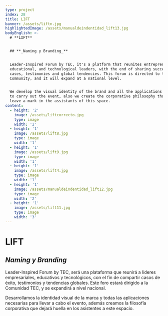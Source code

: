 ```yaml
---
type: project
index: 28
title: LIFT
banner: /assets/liftn.jpg
highlightedImage: /assets/manualdeindentidad_lift13.jpg
bodyEnglish: >-
  # **LIFT**


  ## **_Naming y Branding_**


  Leader-Inspired Forum by TEC, it's a platform that reunites entrepreneur,
  educational, and technological leaders, with the end of sharing successful
  cases, testimonies and global tendencies. This forum is directed to the TEC
  Community, and it will expand at a national level.


  We develop the visual identity of the brand and all the applications necessary
  to carry out the event, also we create the corporative philosophy that will
  leave a mark in the assistants of this space.
content:
  - height: '2'
    image: /assets/liftcorrecto.jpg
    type: image
    width: '2'
  - height: '1'
    image: /assets/lift8.jpg
    type: image
    width: '1'
  - height: '1'
    image: /assets/lift9.jpg
    type: image
    width: '1'
  - height: '1'
    image: /assets/lift4.jpg
    type: image
    width: '1'
  - height: '1'
    image: /assets/manualdeindentidad_lift12.jpg
    type: image
    width: '2'
  - height: '1'
    image: /assets/lift11.jpg
    type: image
    width: '3'
---
```

# **LIFT**

## **_Naming y Branding_**

Leader-Inspired Forum by TEC, será una plataforma que reunirá a líderes empresariales, educativos y tecnológicos, con el fin de compartir casos de éxito, testimonios y tendencias globales. Este foro estará dirigido a la Comunidad TEC, y se expandirá a nivel nacional. 

Desarrollamos la identidad visual de la marca y todas las aplicaciones necesarias para llevar a cabo el evento, además creamos la filosofía corporativa que dejará huella en los asistentes a este espacio.

